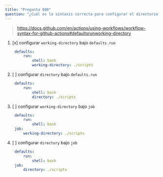 ```yaml
---
title: "Pregunta 080"
question: "¿Cuál es la sintaxis correcta para configurar el directorio para todos los comandos `run` en un workflow?"
---
```


> https://docs.github.com/en/actions/using-workflows/workflow-syntax-for-github-actions#defaultsrunworking-directory

1. [x] configurar `working-directory` bajo `defaults.run`
   ```yaml
    defaults:
        run:
            shell: bash
            working-directory: ./scripts
   ```
1. [ ] configurar `directory` bajo `defaults.run`
   ```yaml
    defaults:
        run:
            shell: bash
            directory: ./scripts
   ```
1. [ ] configurar `working-directory` bajo `job`
   ```yaml
    defaults:
        run:
            shell: bash
    job:
        working-directory: ./scripts
   ```
1. [ ] configurar `directory` bajo `job`
   ```yaml
    defaults:
        run:
            shell: bash
    job:
        directory: ./scripts
   ```
